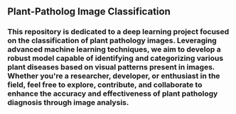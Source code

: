 ## Plant-Patholog Image Classification


### This repository is dedicated to a deep learning project focused on the classification of plant pathology images. Leveraging advanced machine learning techniques, we aim to develop a robust model capable of identifying and categorizing various plant diseases based on visual patterns present in images. Whether you're a researcher, developer, or enthusiast in the field, feel free to explore, contribute, and collaborate to enhance the accuracy and effectiveness of plant pathology diagnosis through image analysis.